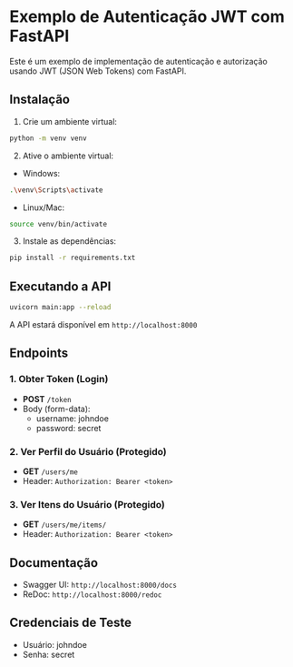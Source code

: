 # Exemplo de Autenticação JWT com FastAPI

Este é um exemplo de implementação de autenticação e autorização usando JWT (JSON Web Tokens) com FastAPI.

## Instalação

1. Crie um ambiente virtual:
```bash
python -m venv venv
```

2. Ative o ambiente virtual:
- Windows:
```bash
.\venv\Scripts\activate
```
- Linux/Mac:
```bash
source venv/bin/activate
```

3. Instale as dependências:
```bash
pip install -r requirements.txt
```

## Executando a API

```bash
uvicorn main:app --reload
```

A API estará disponível em `http://localhost:8000`

## Endpoints

### 1. Obter Token (Login)
- **POST** `/token`
- Body (form-data):
  - username: johndoe
  - password: secret

### 2. Ver Perfil do Usuário (Protegido)
- **GET** `/users/me`
- Header: `Authorization: Bearer <token>`

### 3. Ver Itens do Usuário (Protegido)
- **GET** `/users/me/items/`
- Header: `Authorization: Bearer <token>`

## Documentação

- Swagger UI: `http://localhost:8000/docs`
- ReDoc: `http://localhost:8000/redoc`

## Credenciais de Teste

- Usuário: johndoe
- Senha: secret
